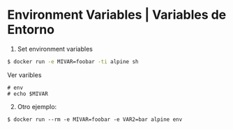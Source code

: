 # Environment Variables | Variables de Entorno

1.  Set environment variables
```bash
$ docker run -e MIVAR=foobar -ti alpine sh
```
Ver varibles
```console
# env
# echo $MIVAR
```
2. Otro ejemplo:
```console
$ docker run --rm -e MIVAR=foobar -e VAR2=bar alpine env
```